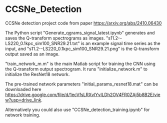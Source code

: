 # CCSNe_Detection
CCSNe detection project code from paper https://arxiv.org/abs/2410.06430

The Python script "Generate_qgrams_signal_latest.ipynb" generates and saves the Q-transform spectrograms as images. "s11.2--LS220_0.1kpc_sim100_SNR29.21.txt" is an example signal time series as the input, and "s11.2--LS220_0.1kpc_sim100_SNR29.21.png" is the Q-transform output saved as an image.

"train_network_m.m" is the main Matlab script for training the CNN using the Q-transform output spectrogram. It runs "initialize_network.m" to initialize the ResNet18 network.

The pre-trained network parameters "initial_params_resnet18.mat" can be downloaded here https://drive.google.com/file/d/1ecVfsLRXvlYvILDh2OV4FR0ZAj5b8B2E/view?usp=drive_link.

Alternatively you could also use "CCSNe_detection_training.ipynb" for network training.

